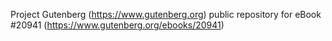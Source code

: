 Project Gutenberg (https://www.gutenberg.org) public repository for eBook #20941 (https://www.gutenberg.org/ebooks/20941)
